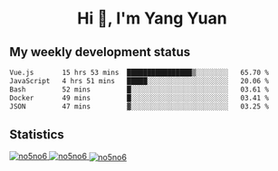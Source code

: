 <h1 align="center">Hi 👋, I'm Yang Yuan</h1>


## My weekly development status
<!--START_SECTION:waka-->

```txt
Vue.js       15 hrs 53 mins  ████████████████▒░░░░░░░░   65.70 %
JavaScript   4 hrs 51 mins   █████░░░░░░░░░░░░░░░░░░░░   20.06 %
Bash         52 mins         █░░░░░░░░░░░░░░░░░░░░░░░░   03.61 %
Docker       49 mins         █░░░░░░░░░░░░░░░░░░░░░░░░   03.41 %
JSON         47 mins         ▓░░░░░░░░░░░░░░░░░░░░░░░░   03.25 %
```

<!--END_SECTION:waka-->

## Statistics
<a href="https://github.com/anuraghazra/github-readme-stats">
  <img src="https://github-readme-stats.vercel.app/api/top-langs/?username=no5no6&theme=dracula" alt="no5no6">
</a>
<a href="https://github.com/anuraghazra/github-readme-stats">
  <img src="https://github-readme-stats.vercel.app/api?username=no5no6&show_icons=true&theme=dracula&line_height=40" alt="no5no6">
</a>
<a href="https://github.com/anuraghazra/github-readme-stats">
  <img align="center" src="https://github-readme-streak-stats.herokuapp.com/?user=no5no6&theme=dracula" alt="no5no6" />
</a>